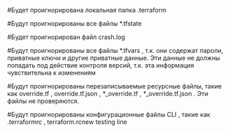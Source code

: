 #Будет проигнорирована локальная папка .terraform

#Будут проигнорированы все файлы *.tfstate

#Будет проигнорирован файл crash.log

#Будут проигнорированы все файлы *.tfvars , т.к. они содержат пароли, приватные ключи и другие приватные данные. Эти данные не должны попадать под действие контроля версий, т.к. эта информация чувствительна к изменениям

#Будут проигнорированы перезаписываемые ресурсные файлы, такие как override.tf , override.tf.json , *_override.tf , *_override.tf.json . Эти файлы не проверяются. 

#Будут проигнорированы конфигурационные файлы CLI , такие как .terraformrc , terraform.rcnew testing line
